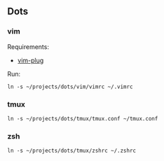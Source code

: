 ## Dots

### vim

Requirements:
- [vim-plug](https://github.com/junegunn/vim-plug)

Run:
```
ln -s ~/projects/dots/vim/vimrc ~/.vimrc
```

### tmux

```
ln -s ~/projects/dots/tmux/tmux.conf ~/tmux.conf
```

### zsh

```
ln -s ~/projects/dots/tmux/zshrc ~/.zshrc
```
